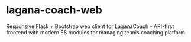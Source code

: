 # lagana-coach-web
Responsive Flask + Bootstrap web client for LaganaCoach - API-first frontend with modern ES modules for managing tennis coaching platform

